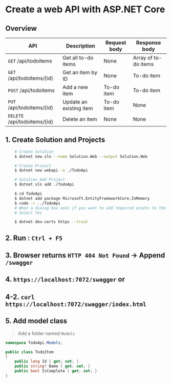 # Create a web API with ASP.NET Core

## Overview

| API | Description | Request body | Response body |
| - | - | - | - |
| `GET` /api/todoitems | Get all to-do items | None | Array of to-do items |
| `GET` /api/todoitems/{id} | Get an item by ID | None | To-do item |
| `POST` /api/todoitems | Add a new item | To-do item | To-do item |
| `PUT` /api/todoitems/{id} | Update an existing item | To-do item | None |
| `DELETE` /api/todoitems/{id} | Delete an item | None | None |

## 1. Create Solution and Projects

```bash
    # Create Solution
    $ dotnet new sln --name Solution.Web --output Solution.Web

    # Create Project
    $ dotnet new webapi -o ./TodoApi

    # Solution Add Project
    $ dotnet sln add ./TodoApi

    $ cd TodoApi
    $ dotnet add package Microsoft.EntityFrameworkCore.InMemory
    $ code -r ../TodoApi
    # When a dialog box asks if you want to add required assets to the project
    # Select Yes

    $ dotnet dev-certs https --trust
```

## 2. Run : `Ctrl + F5`

## 3. Browser returns `HTTP 404 Not Found`  -> Append `/swagger`

## 4. `https://localhost:7072/swagger` or

## 4-2. `curl https://localhost:7072/swagger/index.html`

## 5. Add model class

> Add a folder named `Models`

```csharp
namespace TodoApi.Models;

public class TodoItem
{
    public long Id { get; set; }
    public string? Name { get; set; }
    public bool IsComplete { get; set; }
}

```
